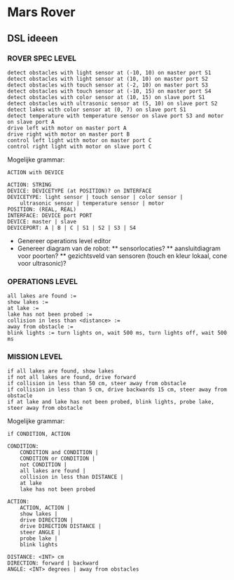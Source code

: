 # Mars Rover
## DSL ideeen
### ROVER SPEC LEVEL
```
detect obstacles with light sensor at (-10, 10) on master port S1
detect obstacles with light sensor at (10, 10) on master port S2
detect obstacles with touch sensor at (-2, 10) on master port S3
detect obstacles with touch sensor at (-10, 15) on master port S4
detect obstacles with color sensor at (10, 15) on slave port S1
detect obstacles with ultrasonic sensor at (5, 10) on slave port S2
detect lakes with color sensor at (0, 7) on slave port S1 
detect temperature with temperature sensor on slave port S3 and motor on slave port A
drive left with motor on master port A
drive right with motor on master port B
control left light with motor on master port C
control right light with motor on slave port C
```

Mogelijke grammar:
```
ACTION with DEVICE
	
ACTION: STRING
DEVICE: DEVICETYPE (at POSITION)? on INTERFACE
DEVICETYPE: light sensor | touch sensor | color sensor | 
	ultrasonic sensor | temperature sensor | motor
POSITION: (REAL, REAL)
INTERFACE: DEVICE port PORT
DEVICE: master | slave
DEVICEPORT: A | B | C | S1 | S2 | S3 | S4
```
* Genereer operations level editor
* Genereer diagram van de robot:
** sensorlocaties?
** aansluitdiagram voor poorten?
** gezichtsveld van sensoren (touch en kleur lokaal, cone voor ultrasonic)?

### OPERATIONS LEVEL
```
all lakes are found :=
show lakes := 
at lake :=
lake has not been probed :=
collision in less than <distance> := 
away from obstacle := 
blink lights := turn lights on, wait 500 ms, turn lights off, wait 500 ms
```

### MISSION LEVEL
```
if all lakes are found, show lakes
if not all lakes are found, drive forward
if collision in less than 50 cm, steer away from obstacle
if collision in less than 5 cm, drive backwards 15 cm, steer away from obstacle
if at lake and lake has not been probed, blink lights, probe lake, steer away from obstacle
```

Mogelijke grammar:
```
if CONDITION, ACTION

CONDITION:
	CONDITION and CONDITION |
	CONDITION or CONDITION |
	not CONDITION |		
	all lakes are found |
	collision in less than DISTANCE |
	at lake
	lake has not been probed

ACTION:
	ACTION, ACTION |
	show lakes |
	drive DIRECTION |
	drive DIRECTION DISTANCE |
	steer ANGLE |
	probe lake |
	blink lights

DISTANCE: <INT> cm
DIRECTION: forward | backward
ANGLE: <INT> degrees | away from obstacles
```		
